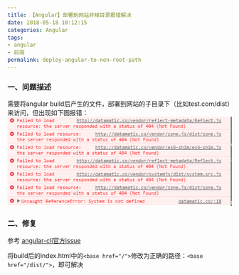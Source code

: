 ```yaml
---
title: 【Angular】部署到网站非根目录报错解决
date: 2018-05-18 10:12:15
categories: Angular
tags:
- angular
- 前端
permalink: deploy-angular-to-non-root-path
---
```

### 一、问题描述
需要将angular build后产生的文件，部署到网站的子目录下（比如test.com/dist）来访问，但出现如下图报错：
![deploy .png](../images/deploy%20.png)
<!--more-->
### 二、修复
参考 [angular-cli官方issue](https://github.com/angular/angular-cli/issues/1080)

将build后的index.html中的`<base href="/">`修改为正确的路径：`<base href="/dist/">`，即可解决